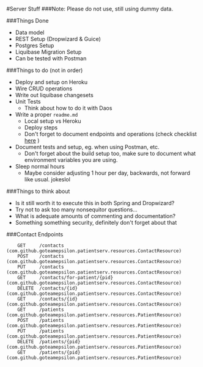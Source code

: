 #Server Stuff
###Note:
Please do not use, still using dummy data.

###Things Done
* Data model
* REST Setup (Dropwizard & Guice)
* Postgres Setup
* Liquibase Migration Setup
* Can be tested with Postman

###Things to do (not in order)
* Deploy and setup on Heroku
* Wire CRUD operations
* Write out liquibase changesets
* Unit Tests
  * Think about how to do it with Daos
* Write a proper ```readme.md```
  * Local setup vs Heroku
  * Deploy steps
  * Don't forget to document endpoints and operations (check checklist [here](https://github.com/GoTeamEpsilon/angular-to-react/issues/59) )
* Document tests and setup, eg. when using Postman, etc.
  * Don't forget about the build setup too, make sure to document what environment variables you are using.
* Sleep normal hours
  * Maybe consider adjusting 1 hour per day, backwards, not forward like usual. jokeslol

###Things to think about
* Is it still worth it to execute this in both Spring and Dropwizard?
* Try not to ask too many nonsequitor questions...
* What is adequate amounts of commenting and documentation?
* Something something security, definitely don't forget about that

###Contact Endpoints
```
    GET     /contacts (com.github.goteamepsilon.patientserv.resources.ContactResource)
    POST    /contacts (com.github.goteamepsilon.patientserv.resources.ContactResource)
    PUT     /contacts (com.github.goteamepsilon.patientserv.resources.ContactResource)
    GET     /contacts/for-patient/{pid} (com.github.goteamepsilon.patientserv.resources.ContactResource)
    DELETE  /contacts/{id} (com.github.goteamepsilon.patientserv.resources.ContactResource)
    GET     /contacts/{id} (com.github.goteamepsilon.patientserv.resources.ContactResource)
    GET     /patients (com.github.goteamepsilon.patientserv.resources.PatientResource)
    POST    /patients (com.github.goteamepsilon.patientserv.resources.PatientResource)
    PUT     /patients (com.github.goteamepsilon.patientserv.resources.PatientResource)
    DELETE  /patients/{pid} (com.github.goteamepsilon.patientserv.resources.PatientResource)
    GET     /patients/{pid} (com.github.goteamepsilon.patientserv.resources.PatientResource)
 ```
